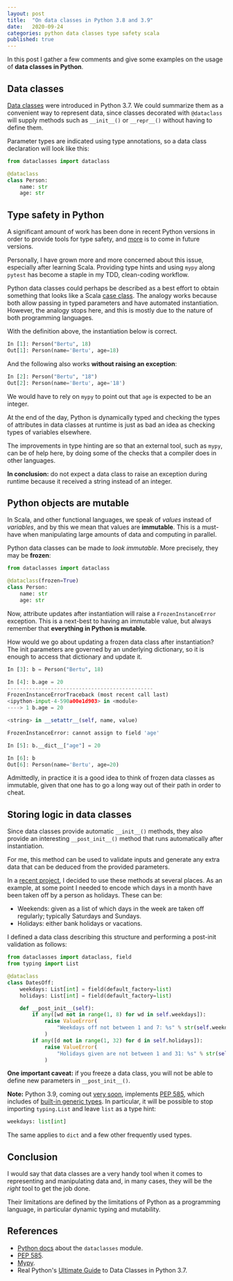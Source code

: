 ```yaml
---
layout: post
title:  "On data classes in Python 3.8 and 3.9"
date:   2020-09-24
categories: python data classes type safety scala
published: true
---
```


In this post I gather a few comments and give some examples on the usage of __data classes in Python__.

## Data classes

[Data classes](https://docs.python.org/3/library/dataclasses.html) were introduced in Python 3.7.
We could summarize them as a convenient way to represent data, since classes decorated with
`@dataclass` will supply methods such as `__init__()` or `__repr__()` without having to define them.

Parameter types are indicated using type annotations, so a data class declaration will look like
this:
```python
from dataclasses import dataclass

@dataclass
class Person:
    name: str
    age: str
```

## Type safety in Python

A significant amount of work has been done in recent Python versions in order to provide tools for
type safety, and [more](https://www.python.org/dev/peps/pep-0585/) is to come in future versions.

Personally, I have grown more and more concerned about this issue, especially after learning Scala.
Providing type hints and using `mypy` along `pytest` has become a staple in my TDD, clean-coding
workflow.

Python data classes could perhaps be described as a best effort to obtain something that looks like
a Scala [case class](https://docs.scala-lang.org/tour/case-classes.html). The analogy works because
both allow passing in typed parameters and have automated instantiation. However, the analogy stops
here, and this is mostly due to the nature of both programming languages. 

With the definition above, the instantiation below is correct.
```python
In [1]: Person("Bertu", 18)
Out[1]: Person(name='Bertu', age=18)
```
And the following also works __without raising an exception__:
```python
In [2]: Person("Bertu", "18")
Out[2]: Person(name='Bertu', age='18')
```
We would have to rely on `mypy` to point out that `age` is expected to be an integer.

At the end of the day, Python is dynamically typed and checking the types of attributes in
data classes at runtime is just as bad an idea as checking types of variables elsewhere. 

The improvements in type hinting are so that an external tool, such as `mypy`, can be of help here,
by doing some of the checks that a compiler does in other languages.

__In conclusion:__ do not expect a data class to raise an exception during runtime because it
received a string instead of an integer.


## Python objects are mutable

In Scala, and other functional languages, we speak of _values_ instead of _variables_, and by this we
mean that values are __immutable__. This is a must-have when manipulating large amounts of data and
computing in parallel.

Python data classes can be made to _look immutable_. More precisely, they may be __frozen__:
```python
from dataclasses import dataclass

@dataclass(frozen=True)
class Person:
    name: str
    age: str
```
Now, attribute updates after instantiation will raise a `FrozenInstanceError` exception. This is a next-best
to having an immutable value, but always remember that __everything in Python is mutable__.

How would we go about updating a frozen data class after instantiation? The init parameters are
governed by an underlying dictionary, so it is enough to access that dictionary and update it.
```python
In [3]: b = Person("Bertu", 18)

In [4]: b.age = 20
-----------------------------------------------
FrozenInstanceErrorTraceback (most recent call last)
<ipython-input-4-590a00e1d903> in <module>
----> 1 b.age = 20

<string> in __setattr__(self, name, value)

FrozenInstanceError: cannot assign to field 'age'

In [5]: b.__dict__["age"] = 20

In [6]: b
Out[6]: Person(name='Bertu', age=20)
```
Admittedly, in practice it is a good idea to think of frozen data classes as immutable, given that
one has to go a long way out of their path in order to cheat.

## Storing logic in data classes

Since data classes provide automatic `__init__()` methods, they also provide an interesting
`__post_init__()` method that runs automatically after instantiation.

For me, this method can be used to validate inputs and generate any extra data that can be deduced
from the provided parameters.

In a [recent project](https://github.com/ber2/hourly-register/blob/dev/parser/config.py), I decided
to use these methods at several places. As an example, at some point I needed to encode which days
in a month have been taken off by a person as holidays. These can be:
- Weekends: given as a list of which days in the week are taken off regularly; typically Saturdays
  and Sundays.
- Holidays: either bank holidays or vacations.

I defined a data class describing this structure and performing a post-init validation as follows:
```python
from dataclasses import dataclass, field
from typing import List

@dataclass
class DatesOff:
    weekdays: List[int] = field(default_factory=list)
    holidays: List[int] = field(default_factory=list)

    def __post_init__(self):
        if any([wd not in range(1, 8) for wd in self.weekdays]):
            raise ValueError(
                "Weekdays off not between 1 and 7: %s" % str(self.weekdays)
            )
        if any([d not in range(1, 32) for d in self.holidays]):
            raise ValueError(
                "Holidays given are not between 1 and 31: %s" % str(self.holidays)
            )
```

__One important caveat:__ if you freeze a data class, you will not be able to define new parameters
in `__post_init__()`.

__Note:__ Python 3.9, coming out [very
soon](https://docs.python.org/3.9/whatsnew/3.9.html), implements [PEP 585](https://www.python.org/dev/peps/pep-0585/), which includes of [built-in generic
types](https://docs.python.org/3.9/whatsnew/3.9.html#pep-585-builtin-generic-types). In particular,
it will be possible to stop importing `typing.List` and leave `list` as a type hint:
```python
weekdays: list[int]
```
The same applies to `dict` and a few other frequently used types.

## Conclusion

I would say that data classes are a very handy tool when it comes to representing and manipulating
data and, in many cases, they will be the _right_ tool to get the job done.

Their limitations are defined by the limitations of Python as a programming language, in particular
dynamic typing and mutability.


## References

- [Python docs](https://docs.python.org/3/library/dataclasses.html) about the `dataclasses` module.
- [PEP 585](https://www.python.org/dev/peps/pep-0585/).
- [Mypy](http://mypy-lang.org/).
- Real Python's [Ultimate Guide](https://realpython.com/python-data-classes/) to Data Classes in
  Python 3.7.
